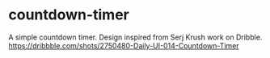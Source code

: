 # countdown-timer

A simple countdown timer.
Design inspired from Serj Krush work on Dribble.
https://dribbble.com/shots/2750480-Daily-UI-014-Countdown-Timer
